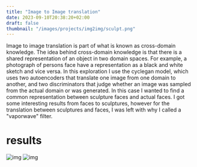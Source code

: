 ```yaml
---
title: "Image to Image translation"
date: 2023-09-10T20:38:20+02:00
draft: false
thumbnail: "/images/projects/img2img/sculpt.png"
---
```


Image to image translation is part of what is known as cross-domain knowledge. The idea behind cross-domain knowledge is that there is a shared representation of an object in two domain spaces. For example, a photograph of persons face have a representation as a black and white sketch and vice versa. In this exploration I use the cyclegan model, which uses two autoencoders that translate one image from one domain to another, and two discriminators that judge whether an image was sampled from the actual domain or was generated. In this case I wanted to find a common representation between sculpture faces and actual faces. I got some interesting results from faces to sculptures, however for the translation between sculptures and faces, I was left with why I called a "vaporwave" filter.

# results

![img](/images/projects/img2img/comp.png)
![img](/images/projects/img2img/sculpt.png)

